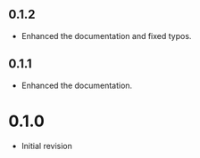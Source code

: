 ## 0.1.2

- Enhanced the documentation and fixed typos.

## 0.1.1

- Enhanced the documentation.

# 0.1.0

- Initial revision
